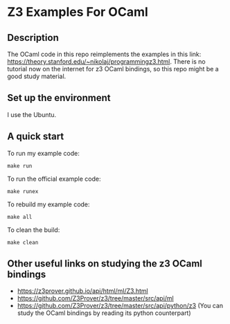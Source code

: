 # Z3 Examples For OCaml
## Description
The OCaml code in this repo reimplements the examples in this link: https://theory.stanford.edu/~nikolaj/programmingz3.html.
There is no tutorial now on the internet for z3 OCaml bindings, so this repo might be a good study material. 
## Set up the environment
I use the Ubuntu.
## A quick start
To run my example code:
```
make run
```
To run the official example code:
```
make runex
```
To rebuild my example code:
```
make all
```
To clean the build:
```
make clean
```
## Other useful links on studying the z3 OCaml bindings
- https://z3prover.github.io/api/html/ml/Z3.html
- https://github.com/Z3Prover/z3/tree/master/src/api/ml
- https://github.com/Z3Prover/z3/tree/master/src/api/python/z3 (You can study the OCaml bindings by reading its python counterpart)
